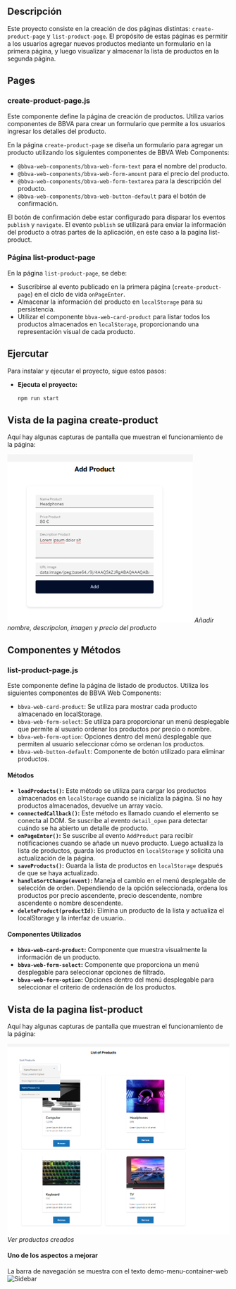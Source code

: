 

## Descripción

Este proyecto consiste en la creación de dos páginas distintas: `create-product-page` y `list-product-page`. El propósito de estas páginas es permitir a los usuarios agregar nuevos productos mediante un formulario en la primera página, y luego visualizar y almacenar la lista de productos en la segunda página.

## Pages

### create-product-page.js

Este componente define la página de creación de productos. Utiliza varios componentes de BBVA para crear un formulario que permite a los usuarios ingresar los detalles del producto.


En la página `create-product-page` se diseña un formulario para agregar un producto utilizando los siguientes componentes de BBVA Web Components:

- `@bbva-web-components/bbva-web-form-text` para el nombre del producto.
- `@bbva-web-components/bbva-web-form-amount` para el precio del producto.
- `@bbva-web-components/bbva-web-form-textarea` para la descripción del producto.
- `@bbva-web-components/bbva-web-button-default` para el botón de confirmación.

El botón de confirmación debe estar configurado para disparar los eventos `publish` y `navigate`. El evento `publish` se utilizará para enviar la información del producto a otras partes de la aplicación, en este caso a la pagina list-product.

### Página list-product-page

En la página `list-product-page`, se debe:

- Suscribirse al evento publicado en la primera página (`create-product-page`) en el ciclo de vida `onPageEnter`.
- Almacenar la información del producto en `localStorage` para su persistencia.
- Utilizar el componente `bbva-web-card-product` para listar todos los productos almacenados en `localStorage`, proporcionando una representación visual de cada producto.


## Ejercutar

Para instalar y ejecutar el proyecto, sigue estos pasos:

- **Ejecuta el proyecto:**

    ```bash
    npm run start
    ```

## Vista de la pagina create-product

Aquí hay algunas capturas de pantalla que muestran el funcionamiento de la página:


![Crear Producto](/images/AddProduct.png)
*Añadir nombre, descripcion, imagen y precio del producto*




## Componentes y Métodos

### list-product-page.js

Este componente define la página de listado de productos. Utiliza los siguientes componentes de BBVA Web Components:

- `bbva-web-card-product`: Se utiliza para mostrar cada producto almacenado en localStorage.
- `bbva-web-form-select`: Se utiliza para proporcionar un menú desplegable que permite al usuario ordenar los productos por precio o nombre.
- `bbva-web-form-option`: Opciones dentro del menú desplegable que permiten al usuario seleccionar cómo se ordenan los productos.
- `bbva-web-button-default`: Componente de botón utilizado para eliminar productos.

#### Métodos

- **`loadProducts()`:** Este método se utiliza para cargar los productos almacenados en `localStorage` cuando se inicializa la página. Si no hay productos almacenados, devuelve un array vacío.
- **`connectedCallback()`:** Este método es llamado cuando el elemento se conecta al DOM. Se suscribe al evento `detail_open` para detectar cuándo se ha abierto un detalle de producto.
- **`onPageEnter()`:** Se suscribe al evento `AddProduct` para recibir notificaciones cuando se añade un nuevo producto. Luego actualiza la lista de productos, guarda los productos en `localStorage` y solicita una actualización de la página.
- **`saveProducts()`:** Guarda la lista de productos en `localStorage` después de que se haya actualizado.
- **`handleSortChange(event)`:** Maneja el cambio en el menú desplegable de selección de orden. Dependiendo de la opción seleccionada, ordena los productos por precio ascendente, precio descendente, nombre ascendente o nombre descendente.
- **`deleteProduct(productId)`:** Elimina un producto de la lista y actualiza el localStorage y la interfaz de usuario..

#### Componentes Utilizados

- **`bbva-web-card-product`:** Componente que muestra visualmente la información de un producto.
- **`bbva-web-form-select`:** Componente que proporciona un menú desplegable para seleccionar opciones de filtrado.
- **`bbva-web-form-option`:** Opciones dentro del menú desplegable para seleccionar el criterio de ordenación de los productos.

## Vista de la pagina list-product

Aquí hay algunas capturas de pantalla que muestran el funcionamiento de la página:


![Ver Productos](/images/ListProducts.png)
*Ver productos creados*
#### Uno de los aspectos a mejorar

La barra de navegación se muestra con el texto demo-menu-container-web
![Sidebar](/images/SiderBar.jpeg)